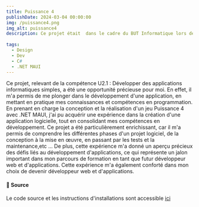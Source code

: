 ```yaml
---
title: Puissance 4
publishDate: 2024-03-04 00:00:00
img: /puissance4.png
img_alt: puissance4
description: Ce projet était  dans le cadre du BUT Informatique lors de la SAE 2.01  Développement d'une application  
  
tags:
  - Design
  - Dev
  - C#
  - .NET MAUI
---
```


Ce projet, relevant de la compétence U2.1 : Développer des applications informatiques simples, a été une opportunité précieuse pour moi. En effet, il m'a permis de me plonger dans le développement d'une application, en mettant en pratique mes connaissances et compétences en programmation. En prenant en charge la conception et la réalisation d'un jeu Puissance 4 avec .NET MAUI, j'ai pu acquérir une expérience  dans la création d'une application logicielle, tout en consolidant mes compétences en développement. Ce projet a été particulièrement enrichissant, car il m'a permis de comprendre les différentes phases d'un projet logiciel, de la conception à la mise en œuvre, en passant par les tests et la maintenance,etc ... De plus, cette expérience m'a donné un aperçu précieux des défis liés au développement d'applications, ce qui représente un jalon important dans mon parcours de formation en tant que futur développeur web et d'applications. Cette expérience m'a également conforté dans mon choix de devenir développeur web et d'applications.

#### 📂 Source

Le code source et les instructions d'installations sont accessible <a href="https://github.com/wgader27/Puissance4" target="_blank">ici</a>




